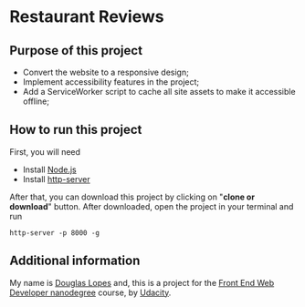 # Restaurant Reviews

## Purpose of this project
- Convert the website to a responsive design;
- Implement accessibility features in the project;
- Add a ServiceWorker script to cache all site assets to make it accessible offline;

## How to run this project

First, you will need
 - Install [Node.js](https://nodejs.org/en/)
 - Install [http-server](https://www.npmjs.com/package/http-server)

After that, you can download this project by clicking on "**clone or download**" button.
After downloaded, open the project in your terminal and run
```
http-server -p 8000 -g
```





## Additional information
My name is [Douglas Lopes](http://douglasamarelo.com/) and, this is a project for the [Front End Web Developer nanodegree](https://br.udacity.com/course/front-end-web-developer-nanodegree--nd001-br-advanced) course, by [Udacity](https://udacity.com).
